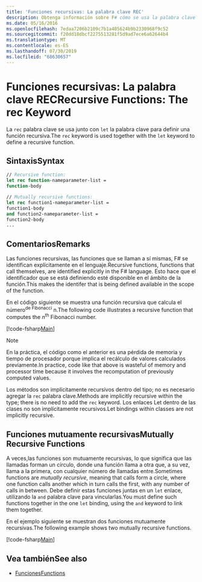 ```yaml
---
title: 'Funciones recursivas: La palabra clave REC'
description: Obtenga información sobre F# cómo se usa la palabra clave ' Rec ' con la palabra clave ' Let ' para definir una función recursiva.
ms.date: 05/16/2016
ms.openlocfilehash: 7edaa7206b2109c7b1a405624b9b2330968f9c52
ms.sourcegitcommit: f20dd18dbcf2275513281f5d9ad7ece6a62644b4
ms.translationtype: MT
ms.contentlocale: es-ES
ms.lasthandoff: 07/30/2019
ms.locfileid: "68630657"
---
```

# <a name="recursive-functions-the-rec-keyword"></a><span data-ttu-id="17eff-103">Funciones recursivas: La palabra clave REC</span><span class="sxs-lookup"><span data-stu-id="17eff-103">Recursive Functions: The rec Keyword</span></span>

<span data-ttu-id="17eff-104">La `rec` palabra clave se usa junto con `let` la palabra clave para definir una función recursiva.</span><span class="sxs-lookup"><span data-stu-id="17eff-104">The `rec` keyword is used together with the `let` keyword to define a recursive function.</span></span>

## <a name="syntax"></a><span data-ttu-id="17eff-105">Sintaxis</span><span class="sxs-lookup"><span data-stu-id="17eff-105">Syntax</span></span>

```fsharp
// Recursive function:
let rec function-nameparameter-list =
function-body

// Mutually recursive functions:
let rec function1-nameparameter-list =
function1-body
and function2-nameparameter-list =
function2-body
...
```

## <a name="remarks"></a><span data-ttu-id="17eff-106">Comentarios</span><span class="sxs-lookup"><span data-stu-id="17eff-106">Remarks</span></span>

<span data-ttu-id="17eff-107">Las funciones recursivas, las funciones que se llaman a sí mismas, F# se identifican explícitamente en el lenguaje.</span><span class="sxs-lookup"><span data-stu-id="17eff-107">Recursive functions, functions that call themselves, are identified explicitly in the F# language.</span></span> <span data-ttu-id="17eff-108">Esto hace que el identificador que se está definiendo esté disponible en el ámbito de la función.</span><span class="sxs-lookup"><span data-stu-id="17eff-108">This makes the identifer that is being defined available in the scope of the function.</span></span>

<span data-ttu-id="17eff-109">En el código siguiente se muestra una función recursiva que calcula el número<sup>de Fibonacci</sup> n.</span><span class="sxs-lookup"><span data-stu-id="17eff-109">The following code illustrates a recursive function that computes the *n*<sup>th</sup> Fibonacci number.</span></span>

[!code-fsharp[Main](~/samples/snippets/fsharp/lang-ref-1/snippet4001.fs)]

> [!NOTE]
> <span data-ttu-id="17eff-110">En la práctica, el código como el anterior es una pérdida de memoria y tiempo de procesador porque implica el recálculo de valores calculados previamente.</span><span class="sxs-lookup"><span data-stu-id="17eff-110">In practice, code like that above is wasteful of memory and processor time because it involves the recomputation of previously computed values.</span></span>

<span data-ttu-id="17eff-111">Los métodos son implícitamente recursivos dentro del tipo; no es necesario agregar la `rec` palabra clave.</span><span class="sxs-lookup"><span data-stu-id="17eff-111">Methods are implicitly recursive within the type; there is no need to add the `rec` keyword.</span></span> <span data-ttu-id="17eff-112">Los enlaces Let dentro de las clases no son implícitamente recursivos.</span><span class="sxs-lookup"><span data-stu-id="17eff-112">Let bindings within classes are not implicitly recursive.</span></span>

## <a name="mutually-recursive-functions"></a><span data-ttu-id="17eff-113">Funciones mutuamente recursivas</span><span class="sxs-lookup"><span data-stu-id="17eff-113">Mutually Recursive Functions</span></span>

<span data-ttu-id="17eff-114">A veces,las funciones son mutuamente recursivas, lo que significa que las llamadas forman un círculo, donde una función llama a otra que, a su vez, llama a la primera, con cualquier número de llamadas entre.</span><span class="sxs-lookup"><span data-stu-id="17eff-114">Sometimes functions are *mutually recursive*, meaning that calls form a circle, where one function calls another which in turn calls the first, with any number of calls in between.</span></span> <span data-ttu-id="17eff-115">Debe definir estas funciones juntas en un `let` enlace, utilizando la `and` palabra clave para vincularlas.</span><span class="sxs-lookup"><span data-stu-id="17eff-115">You must define such functions together in the one `let` binding, using the `and` keyword to link them together.</span></span>

<span data-ttu-id="17eff-116">En el ejemplo siguiente se muestran dos funciones mutuamente recursivas.</span><span class="sxs-lookup"><span data-stu-id="17eff-116">The following example shows two mutually recursive functions.</span></span>

[!code-fsharp[Main](~/samples/snippets/fsharp/lang-ref-1/snippet4002.fs)]

## <a name="see-also"></a><span data-ttu-id="17eff-117">Vea también</span><span class="sxs-lookup"><span data-stu-id="17eff-117">See also</span></span>

- [<span data-ttu-id="17eff-118">Funciones</span><span class="sxs-lookup"><span data-stu-id="17eff-118">Functions</span></span>](index.md)

